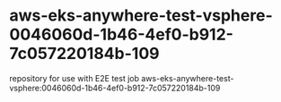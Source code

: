# aws-eks-anywhere-test-vsphere-0046060d-1b46-4ef0-b912-7c057220184b-109
repository for use with E2E test job aws-eks-anywhere-test-vsphere:0046060d-1b46-4ef0-b912-7c057220184b-109
